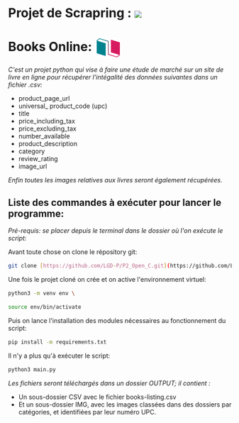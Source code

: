 # Projet de Scrapring : <img src="https://cdn.jsdelivr.net/gh/devicons/devicon/icons/python/python-original-wordmark.svg" width=60 align=center>  


# Books Online: <img src="ico/Books-Online.png" width=60 align=center>

*C'est  un projet python qui vise à faire une étude de marché sur un site de livre en ligne pour récupérer l'intégalité des données suivantes dans un fichier .csv:* 

- product_page_url
- universal_ product_code (upc)
- title
- price_including_tax
- price_excluding_tax
- number_available
- product_description
- category
- review_rating
- image_url

*Enfin toutes les images relatives aux livres seront également récupérées.*


## Liste des commandes à exécuter pour lancer le programme:

_Pré-requis: se placer depuis le terminal dans le dossier où l'on exécute le script:_

Avant toute chose on clone le répository git:
```bash
git clone [https://github.com/LGD-P/P2_Open_C.git](https://github.com/LGD-P/P2_Open_C.git)
```

Une fois le projet cloné on crée et on active l'environnement virtuel:
```bash
python3 -m venv env \
```
```bash
source env/bin/activate
```

Puis on lance l'installation des modules nécessaires au fonctionnement du script:

```bash
pip install -m requirements.txt
```

Il n'y a plus qu'à exécuter le script:

```bash
python3 main.py
```

*Les fichiers seront téléchargés dans un dossier OUTPUT; il contient :* 

* Un sous-dossier CSV avec le fichier books-listing.csv
* Et un sous-dossier IMG, avec les images classées dans des dossiers par catégories, et identifiées par leur numéro UPC.
